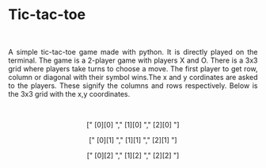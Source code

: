# Tic-tac-toe
<p>&nbsp;</p>
<p align="justify"> 
A simple tic-tac-toe game made with python. It is directly played on the terminal. The game is a 2-player game with players X and O. There is a 3x3 grid where players take turns
to choose a move. The first player to get row, column or diagonal with their symbol wins.The x and y cordinates are asked to the players. These signify the columns and rows
respectively. Below is the 3x3 grid with the x,y coordinates.
</p>
<p>&nbsp;</p>
<p align="center">  
[" [0][0] "," [1][0] "," [2][0] "]</p>
<p align="center">  
[" [0][1] "," [1][1] "," [2][1] "]</p>
<p align="center"> 
[" [0][2] "," [1][2] "," [2][2] "]</p>
